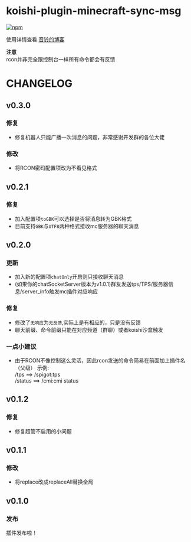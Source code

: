 # koishi-plugin-minecraft-sync-msg

[![npm](https://img.shields.io/npm/v/koishi-plugin-minecraft-sync-msg?style=flat-square)](https://www.npmjs.com/package/koishi-plugin-minecraft-sync-msg)

使用详情查看 [音铃的博客](https://blog.iin0.cn/views/myblog/mc/koishiandmc.html)

**注意**  
rcon并非完全跟控制台一样所有命令都会有反馈

# CHANGELOG
## v0.3.0
### 修复
* 修复机器人只能广播一次消息的问题，非常感谢开发群的各位大佬
### 修改
* 将RCON密码配置项改为不看见格式

## v0.2.1
### 修复
* 加入配置项`toGBK`可以选择是否将消息转为GBK格式
* 目前支持`GBK`与`UTF8`两种格式接收mc服务器的聊天消息

## v0.2.0
### 更新
* 加入新的配置项`chatOnly`开启则只接收聊天消息
* (如果你的chatSocketServer版本为v1.0.1)群友发送tps/TPS/服务器信息/server_info触发mc插件对应响应
### 修复
* 修改了`无响应`为`无反馈`,实际上是有相应的，只是没有反馈
* 聊天前缀、命令前缀只能在对应频道（群聊）或者koishi沙盒触发
### 一点小建议
* 由于RCON不像控制这么灵活，因此rcon发送的命令简易在前面加上插件名（父级）
示例:  
/tps ==> /spigot:tps  
/status ==> /cmi:cmi status

## v0.1.2
### 修复
* 修复超管不启用的小问题

## v0.1.1
### 修改
* 将replace改成replaceAll替换全局

## v0.1.0
### 发布
插件发布啦！
